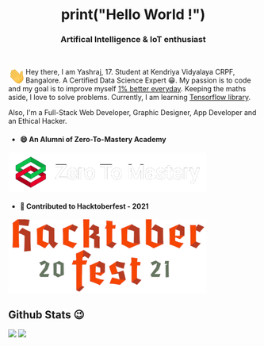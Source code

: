 <h1 align="center">print("Hello World !")</h1>
<h3 align="center">Artifical Intelligence & IoT enthusiast</h3>
<br />

<img align="left" width="35px" src="./assets/Hi.gif">Hey there, I am Yashraj, 17. Student at Kendriya Vidyalaya CRPF, Bangalore. A Certified Data Science Expert 😁. 
My passion is to code and my goal is to improve myself [1% better everyday](https://github.com/yashraj2003e/yashraj2003e/blob/main/assets/1%25-better.png). Keeping the maths aside, I love to solve problems. Currently, I am learning [Tensorflow library](https://www.tensorflow.org/).

Also, I'm a Full-Stack Web Developer, Graphic Designer, App Developer and an Ethical Hacker.

- <h4>😄 An Alumni of Zero-To-Mastery Academy</h4>
<a href="https://zerotomastery.io/"> <img align="center" width=400 src="./assets/ZTM.png"> </a>

- <h4>🥳 Contributed to Hacktoberfest - 2021</h4>
<a href="https://hacktoberfest.digitalocean.com/"> <img align="center" width=400 src="./assets/Hacktoberfest - 2021.png"> </a>

<h2> Github Stats 😉 </h2>
<a>
  <img src="https://github-readme-stats.vercel.app/api?username=yashraj2003e&show_icons=true&theme=vue-dark&border_color=008080">
</a>
<a href="https://github.com/yashraj2003e/github-readme-stats">
  <img src="https://github-readme-stats.vercel.app/api/wakatime?username=yashraj2003e&theme=vue-dark&border_color=008080">
</a>
